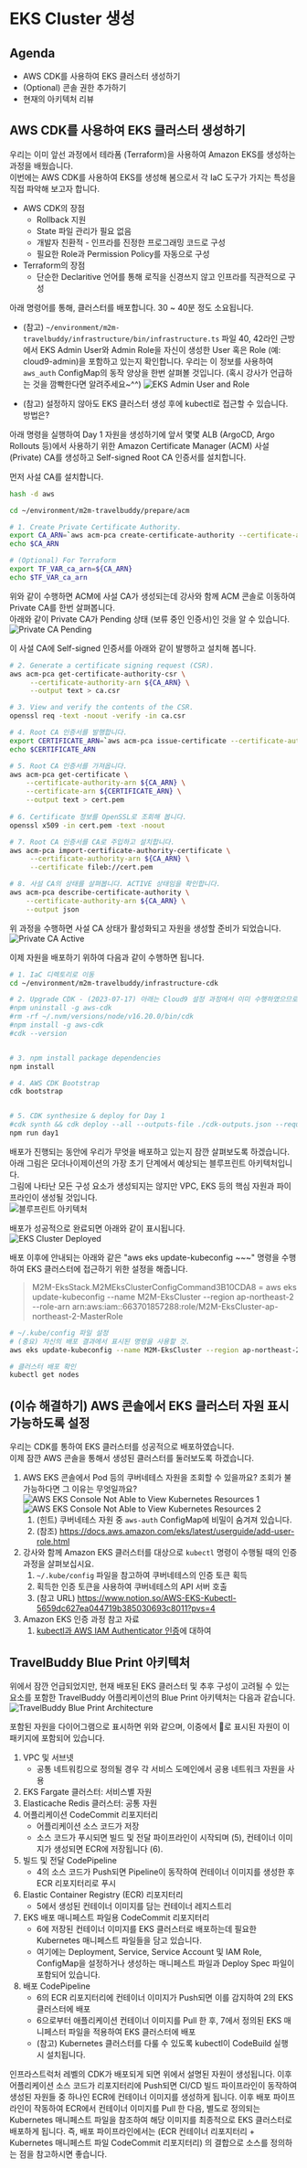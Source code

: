 # EKS Cluster 생성

## Agenda

- AWS CDK를 사용하여 EKS 클러스터 생성하기
- (Optional) 콘솔 권한 추가하기
- 현재의 아키텍처 리뷰

## AWS CDK를 사용하여 EKS 클러스터 생성하기
우리는 이미 앞선 과정에서 테라폼 (Terraform)을 사용하여 Amazon EKS를 생성하는 과정을 배웠습니다.<br>
이번에는 AWS CDK를 사용하여 EKS를 생성해 봄으로서 각 IaC 도구가 가지는 특성을 직접 파악해 보고자 합니다.<br>
- AWS CDK의 장점 
  - Rollback 지원
  - State 파일 관리가 필요 없음
  - 개발자 친환적 - 인프라를 진정한 프로그래밍 코드로 구성
  - 필요한 Role과 Permission Policy를 자동으로 구성
- Terraform의 장점
  - 단순한 Declaritive 언어를 통해 로직을 신경쓰지 않고 인프라를 직관적으로 구성

아래 명령어를 통해, 클러스터를 배포합니다. 30 ~ 40분 정도 소요됩니다.<br>

- (참고) ```~/environment/m2m-travelbuddy/infrastructure/bin/infrastructure.ts``` 파일 40, 42라인 근방에서 EKS Admin User와 Admin Role을 자신이 생성한 User 혹은 Role (예: cloud9-admin)을 포함하고 있는지 확인합니다. 우리는 이 정보를 사용하여 ```aws_auth``` ConfigMap의 동작 양상을 한번 살펴볼 것입니다. (혹시 강사가 언급하는 것을 깜빡한다면 알려주세요~^^)
    ![EKS Admin User and Role](./assets/cdk-eks-admin-user-and-role.png)

- (참고) 설정하지 않아도 EKS 클러스터 생성 후에 kubectl로 접근할 수 있습니다. 방법은?

아래 명령을 실행하여 Day 1 자원을 생성하기에 앞서 몇몇 ALB (ArgoCD, Argo Rollouts 등)에서 사용하기 위한 Amazon Certificate Manager (ACM) 사설 (Private) CA를 생성하고 Self-signed Root CA 인증서를 설치합니다.<br>

먼저 사설 CA를 설치합니다.<br>
```bash
hash -d aws

cd ~/environment/m2m-travelbuddy/prepare/acm

# 1. Create Private Certificate Authority.
export CA_ARN=`aws acm-pca create-certificate-authority --certificate-authority-configuration file://ca-config.txt --revocation-configuration file://ocsp-config.txt --certificate-authority-type "ROOT" --idempotency-token 01234567 --tags Key=Name,Value=AwsProservePCA | jq --raw-output .CertificateAuthorityArn`
echo $CA_ARN

# (Optional) For Terraform
export TF_VAR_ca_arn=${CA_ARN}
echo $TF_VAR_ca_arn
```

위와 같이 수행하면 ACM에 사설 CA가 생성되는데 강사와 함께 ACM 콘솔로 이동하여 Private CA를 한번 살펴봅니다.<br>
아래와 같이 Private CA가 Pending 상태 (보류 중인 인증서)인 것을 알 수 있습니다.<br>
![Private CA Pending](./assets/private-ca-pending.png)


이 사설 CA에 Self-signed 인증서를 아래와 같이 발행하고 설치해 봅니다.<br>
```bash
# 2. Generate a certificate signing request (CSR).
aws acm-pca get-certificate-authority-csr \
     --certificate-authority-arn ${CA_ARN} \
     --output text > ca.csr

# 3. View and verify the contents of the CSR.
openssl req -text -noout -verify -in ca.csr

# 4. Root CA 인증서를 발행합니다.
export CERTIFICATE_ARN=`aws acm-pca issue-certificate --certificate-authority-arn ${CA_ARN} --csr fileb://ca.csr --signing-algorithm SHA256WITHRSA --template-arn arn:aws:acm-pca:::template/RootCACertificate/V1 --validity Value=3650,Type=DAYS | jq --raw-output .CertificateArn`
echo $CERTIFICATE_ARN

# 5. Root CA 인증서를 가져옵니다.
aws acm-pca get-certificate \
	--certificate-authority-arn ${CA_ARN} \
	--certificate-arn ${CERTIFICATE_ARN} \
	--output text > cert.pem
	
# 6. Certificate 정보를 OpenSSL로 조회해 봅니다.
openssl x509 -in cert.pem -text -noout

# 7. Root CA 인증서를 CA로 주입하고 설치합니다.
aws acm-pca import-certificate-authority-certificate \
     --certificate-authority-arn ${CA_ARN} \
     --certificate fileb://cert.pem     

# 8. 사설 CA의 상태를 살펴봅니다. ACTIVE 상태임을 확인합니다.
aws acm-pca describe-certificate-authority \
	--certificate-authority-arn ${CA_ARN} \
	--output json
```

위 과정을 수행하면 사설 CA 상태가 활성화되고 자원을 생성할 준비가 되었습니다.<br>
![Private CA Active](./assets/private-ca-active.png)


이제 자원을 배포하기 위하여 다음과 같이 수행하면 됩니다.

```bash
# 1. IaC 디렉토리로 이동
cd ~/environment/m2m-travelbuddy/infrastructure-cdk

# 2. Upgrade CDK - (2023-07-17) 아래는 Cloud9 설정 과정에서 이미 수행하였으므로 더 이상 수행하지 않아도 됨
#npm uninstall -g aws-cdk
#rm -rf ~/.nvm/versions/node/v16.20.0/bin/cdk
#npm install -g aws-cdk
#cdk --version


# 3. npm install package dependencies
npm install

# 4. AWS CDK Bootstrap
cdk bootstrap


# 5. CDK synthesize & deploy for Day 1
#cdk synth && cdk deploy --all --outputs-file ./cdk-outputs.json --require-approval=never
npm run day1
```

배포가 진행되는 동안에 우리가 무엇을 배포하고 있는지 잠깐 살펴보도록 하겠습니다.<br>
아래 그림은 모더나이제이션의 가장 초기 단계에서 예상되는 블루프린트 아키텍처입니다.<br>
그림에 나타난 모든 구성 요소가 생성되지는 않지만 VPC, EKS 등의 핵심 자원과 파이프라인이 생성될 것입니다.<br>
![블루프린트 아키텍처](./assets/M2M-Replatform-Architecture.png)

배포가 성공적으로 완료되면 아래와 같이 표시됩니다.<br>
![EKS Cluster Deployed](./assets/eks-cluster-deployed-with-cdk.png)

배포 이후에 안내되는 아래와 같은 "aws eks update-kubeconfig ~~~" 명령을 수행하여 EKS 클러스터에 접근하기 위한 설정을 해줍니다.
> M2M-EksStack.M2MEksClusterConfigCommand3B10CDA8 = aws eks update-kubeconfig --name M2M-EksCluster --region ap-northeast-2 --role-arn arn:aws:iam::663701857288:role/M2M-EksCluster-ap-northeast-2-MasterRole

```bash
# ~/.kube/config 파일 설정
# (중요) 자신의 배포 결과에서 표시된 명령을 사용할 것.
aws eks update-kubeconfig --name M2M-EksCluster --region ap-northeast-2 --role-arn arn:aws:iam::663701857288:role/M2M-EksCluster-ap-northeast-2-MasterRole

# 클러스터 배포 확인
kubectl get nodes
```

## (이슈 해결하기) AWS 콘솔에서 EKS 클러스터 자원 표시 가능하도록 설정
우리는 CDK를 통하여 EKS 클러스터를 성공적으로 배포하였습니다.<br>
이제 잠깐 AWS 콘솔을 통해서 생성된 클러스터를 둘러보도록 하겠습니다.

1. AWS EKS 콘솔에서 Pod 등의 쿠버네테스 자원을 조회할 수 있을까요? 조회가 불가능하다면 그 이유는 무엇일까요?
    ![AWS EKS Console Not Able to View Kubernetes Resources 1](./assets/aws-eks-console-not-able-to-view-k8s-resources-01.png)<br>
    ![AWS EKS Console Not Able to View Kubernetes Resources 2](./assets/aws-eks-console-not-able-to-view-k8s-resources-02.png)<br>
   1. (힌트) 쿠버네테스 자원 중 ```aws-auth``` ConfigMap에 비밀이 숨겨져 있습니다.
   2. (참조) https://docs.aws.amazon.com/eks/latest/userguide/add-user-role.html
2. 강사와 함께 Amazon EKS 클러스터를 대상으로 ```kubectl``` 명령이 수행될 때의 인증 과정을 살펴보십시요.
   1. ```~/.kube/config``` 파일을 참고하여 쿠버네테스의 인증 토큰 획득
   2. 획득한 인증 토큰을 사용하여 쿠버네테스의 API 서버 호출
   3. (참고 URL) https://www.notion.so/AWS-EKS-Kubectl-5659dc627ea044719b385030693c8011?pvs=4
3. Amazon EKS 인증 과정 참고 자료
   1. [kubectl과 AWS IAM Authenticator 인증](https://ssup2.github.io/theory_analysis/AWS_EKS_%EC%9D%B8%EC%A6%9D/)에 대하여


## TravelBuddy Blue Print 아키텍처
위에서 잠깐 언급되었지만, 현재 배포된 EKS 클러스터 및 추후 구성이 고려될 수 있는 요소를 포함한 TravelBuddy 어플리케이션의 Blue Print 아키텍처는 다음과 같습니다.
![TravelBuddy Blue Print Architecture](./assets/M2M-Replatform-Architecture.png)

포함된 자원을 다이어그램으로 표시하면 위와 같으며, 이중에서 🔴로 표시된 자원이 이 패키지에 포함되어 있습니다.
1.	VPC 및 서브넷
      * 공통 네트워킹으로 정의될 경우 각 서비스 도메인에서 공용 네트워크 자원을 사용
2.	EKS Fargate 클러스터: 서비스별 자원
3.	Elasticache Redis 클러스터: 공통 자원
4.	어플리케이션 CodeCommit 리포지터리 
      * 어플리케이션 소스 코드가 저장
      * 소스 코드가 푸시되면 빌드 및 전달 파이프라인이 시작되며 (5), 컨테이너 이미지가 생성되면 ECR에 저장됩니다 (6).
5.	빌드 및 전달 CodePipeline
       * 4의 소스 코드가 Push되면 Pipeline이 동작하여 컨테이너 이미지를 생성한 후 ECR 리포지터리로 푸시
6.	Elastic Container Registry (ECR) 리포지터리
       * 5에서 생성된 컨테이너 이미지를 담는 컨테이너 레지스트리
7.	EKS 배포 매니페스트 파일용 CodeCommit 리포지터리
       * 6에 저장된 컨테이너 이미지를 EKS 클러스터로 배포하는데 필요한 Kubernetes 매니페스트 파일들을 담고 있습니다.
       * 여기에는 Deployment, Service, Service Account 및 IAM Role, ConfigMap을 설정하거나 생성하는 매니페스트 파일과 Deploy Spec 파일이 포함되어 있습니다.
8.	배포 CodePipeline
       * 6의 ECR 리포지터리에 컨테이너 이미지가 Push되면 이를 감지하여 2의 EKS 클러스터에 배포
       * 6으로부터 애플리케이션 컨테이너 이미지를 Pull 한 후, 7에서 정의된 EKS 매니페스터 파일을 적용하여 EKS 클러스터에 배포
       * (참고) Kubernetes 클러스터를 다룰 수 있도록 kubectl이 CodeBuild 실행 시 설치됩니다.
      
인프라스트럭처 레벨의 CDK가 배포되게 되면 위에서 설명된 자원이 생성됩니다. 이후 어플리케이션 소스 코드가 리포지터리에 Push되면 CI/CD 빌드 파이프라인이 동작하여 생성된 자원들 중 하나인 ECR에 컨테이너 이미지를 생성하게 됩니다. 이후 배포 파이프라인이 작동하여 ECR에서 컨테이너 이미지를 Pull 한 다음, 별도로 정의되는 Kubernetes 매니페스트 파일을 참조하여 해당 이미지를 최종적으로 EKS 클러스터로 배포하게 됩니다. 즉, 배포 파이프라인에서는 (ECR 컨테이너 리포지터리 + Kubernetes 매니페스트 파일 CodeCommit 리포지터리) 의 결합으로 소스를 정의하는 점을 참고하시면 좋습니다.



